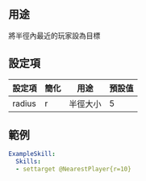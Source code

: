 ## 用途
將半徑內最近的玩家設為目標

## 設定項
| 設定項 | 簡化   | 用途                                                          | 預設值 |
|-----------|-----------|----------------------------------------------------------------------|---------|
| radius    | r         | 半徑大小                                          | 5       |


## 範例
```yaml
ExampleSkill:
  Skills:
  - settarget @NearestPlayer{r=10}
```